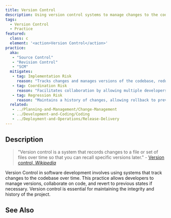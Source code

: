 ```yaml
---
title: Version Control
description: Using version control systems to manage changes to the codebase.
tags: 
  - Version Control
  - Practice
featured: 
  class: c
  element: '<action>Version Control</action>'
practice:
  aka: 
   - "Source Control"
   - "Revision Control"
   - "SCM"
  mitigates:
   - tag: Implementation Risk
     reason: "Tracks changes and manages versions of the codebase, reducing the risk of implementation errors."
   - tag: Coordination Risk
     reason: "Facilitates collaboration by allowing multiple developers to work on the codebase simultaneously."
   - tag: Regression Risk
     reason: "Maintains a history of changes, allowing rollback to previous versions if needed."
  related:
   - ../Planning-and-Management/Change-Management
   - ../Development-and-Coding/Coding
   - ../Deployment-and-Operations/Release-Delivery
---
```


<PracticeIntro details={frontMatter} /> 

## Description

> "Version control is a system that records changes to a file or set of files over time so that you can recall specific versions later." - [Version control, _Wikipedia_](https://en.wikipedia.org/wiki/Version_control)

Version Control in software development involves using systems that track changes to the codebase over time. This practice allows developers to manage versions, collaborate on code, and revert to previous states if necessary. Version control is essential for maintaining the integrity and history of the project.

## See Also

<TagList tag="Version Control" />
